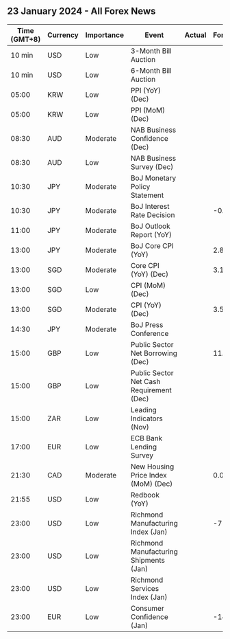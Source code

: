 ## 23 January 2024 - All Forex News

| Time (GMT+8) | Currency | Importance | Event | Actual | Forecast | Previous |
|------|----------|------------|-------|--------|----------|----------|
| 10 min | USD | Low | 3-Month Bill Auction |  |  | 5.225% |
| 10 min | USD | Low | 6-Month Bill Auction |  |  | 4.975% |
| 05:00 | KRW | Low | PPI (YoY) (Dec) |  |  | 0.6% |
| 05:00 | KRW | Low | PPI (MoM) (Dec) |  |  | -0.4% |
| 08:30 | AUD | Moderate | NAB Business Confidence (Dec) |  |  | -9 |
| 08:30 | AUD | Low | NAB Business Survey (Dec) |  |  | 9 |
| 10:30 | JPY | Moderate | BoJ Monetary Policy Statement |  |  |  |
| 10:30 | JPY | Moderate | BoJ Interest Rate Decision |  | -0.10% | -0.10% |
| 11:00 | JPY | Moderate | BoJ Outlook Report (YoY) |  |  |  |
| 13:00 | JPY | Moderate | BoJ Core CPI (YoY) |  | 2.8% | 2.7% |
| 13:00 | SGD | Moderate | Core CPI (YoY) (Dec) |  | 3.10% | 3.20% |
| 13:00 | SGD | Low | CPI (MoM) (Dec) |  |  | -0.20% |
| 13:00 | SGD | Moderate | CPI (YoY) (Dec) |  | 3.5% | 3.6% |
| 14:30 | JPY | Moderate | BoJ Press Conference |  |  |  |
| 15:00 | GBP | Low | Public Sector Net Borrowing (Dec) |  | 11.20B | 13.41B |
| 15:00 | GBP | Low | Public Sector Net Cash Requirement (Dec) |  |  | 12.453B |
| 15:00 | ZAR | Low | Leading Indicators (Nov) |  |  | 112.00% |
| 17:00 | EUR | Low | ECB Bank Lending Survey |  |  |  |
| 21:30 | CAD | Moderate | New Housing Price Index (MoM) (Dec) |  | 0.0% | -0.2% |
| 21:55 | USD | Low | Redbook (YoY) |  |  | 5.0% |
| 23:00 | USD | Low | Richmond Manufacturing Index (Jan) |  | -7 | -11 |
| 23:00 | USD | Low | Richmond Manufacturing Shipments (Jan) |  |  | -17 |
| 23:00 | USD | Low | Richmond Services Index (Jan) |  |  | 0 |
| 23:00 | EUR | Low | Consumer Confidence (Jan) |  | -14.0 | -15.0 |
